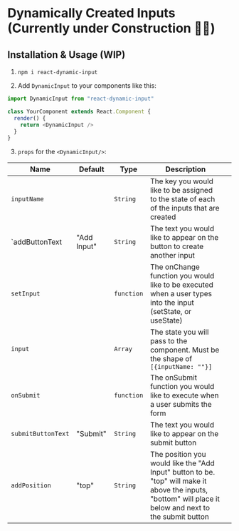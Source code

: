 # Dynamically Created Inputs (Currently under Construction 👷‍♂️)

## Installation & Usage (WIP)

1. `npm i react-dynamic-input`

2. Add `DynamicInput` to your components like this:

```js
import DynamicInput from "react-dynamic-input"

class YourComponent extends React.Component {
  render() {
    return <DynamicInput />
  }
}
```

3.  `props` for the `<DynamicInput/>`:
    
| Name               	| Default     	| Type       	| Description                                                                                                                                               	|   	|
|--------------------	|-------------	|------------	|-----------------------------------------------------------------------------------------------------------------------------------------------------------	|---	|
| `inputName`        	|             	| `String`   	| The key you would like to be assigned to the state of each of the inputs that are created                                                                 	|   	|
| `addButtonText     	| "Add Input" 	| `String`   	| The text you would like to appear on the button to create another input                                                                                   	|   	|
| `setInput`         	|             	| `function` 	| The onChange function you would like to be executed when a user types into the input (setState, or useState)                                              	|   	|
| `input`            	|             	| `Array`    	| The state you will pass to the component. Must be the shape of `[{inputName: ""}]`                                                                        	|   	|
| `onSubmit`         	|             	| `function` 	| The onSubmit function you would like to execute when a user submits the form                                                                              	|   	|
| `submitButtonText` 	| "Submit"    	| `String`   	| The text you would like to appear on the submit button                                                                                                    	|   	|
| `addPosition`      	| "top"       	| `String`   	| The position you would like the "Add Input" button to be. "top" will make it above the inputs, "bottom" will place it below and next to the submit button 	|   	|
